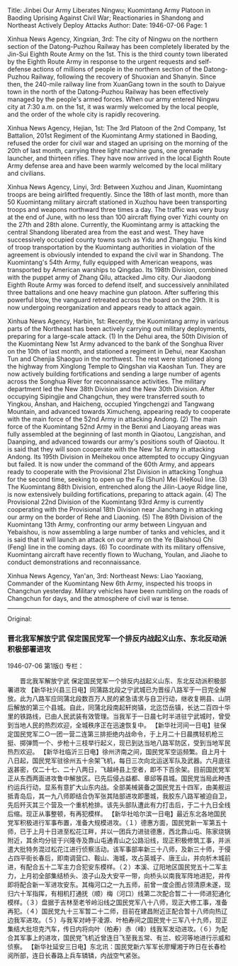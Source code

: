 Title: Jinbei Our Army Liberates Ningwu; Kuomintang Army Platoon in Baoding Uprising Against Civil War; Reactionaries in Shandong and Northeast Actively Deploy Attacks
Author:
Date: 1946-07-06
Page: 1

Xinhua News Agency, Xingxian, 3rd: The city of Ningwu on the northern section of the Datong-Puzhou Railway has been completely liberated by the Jin-Sui Eighth Route Army on the 1st. This is the third county town liberated by the Eighth Route Army in response to the urgent requests and self-defense actions of millions of people in the northern section of the Datong-Puzhou Railway, following the recovery of Shuoxian and Shanyin. Since then, the 240-mile railway line from XuanGang town in the south to Daiyue town in the north of the Datong-Puzhou Railway has been effectively managed by the people's armed forces. When our army entered Ningwu city at 7:30 a.m. on the 1st, it was warmly welcomed by the local people, and the order of the whole city is rapidly recovering.

Xinhua News Agency, Hejian, 1st: The 3rd Platoon of the 2nd Company, 1st Battalion, 201st Regiment of the Kuomintang Army stationed in Baoding, refused the order for civil war and staged an uprising on the morning of the 20th of last month, carrying three light machine guns, one grenade launcher, and thirteen rifles. They have now arrived in the local Eighth Route Army defense area and have been warmly welcomed by the local military and civilians.

Xinhua News Agency, Linyi, 3rd: Between Xuzhou and Jinan, Kuomintang troops are being airlifted frequently. Since the 18th of last month, more than 50 Kuomintang military aircraft stationed in Xuzhou have been transporting troops and weapons northward three times a day. The traffic was very busy at the end of June, with no less than 100 aircraft flying over Yizhi county on the 27th and 28th alone. Currently, the Kuomintang army is attacking the central Shandong liberated area from the east and west. They have successively occupied county towns such as Yidu and Zhangqiu. This kind of troop transportation by the Kuomintang authorities in violation of the agreement is obviously intended to expand the civil war in Shandong. The Kuomintang's 54th Army, fully equipped with American weapons, was transported by American warships to Qingdao. Its 198th Division, combined with the puppet army of Zhang Qilu, attacked Jimo city. Our Jiaodong Eighth Route Army was forced to defend itself, and successively annihilated three battalions and one heavy machine gun platoon. After suffering this powerful blow, the vanguard retreated across the board on the 29th. It is now undergoing reorganization and appears ready to attack again.

Xinhua News Agency, Harbin, 1st: Recently, the Kuomintang army in various parts of the Northeast has been actively carrying out military deployments, preparing for a large-scale attack. (1) In the Dehui area, the 50th Division of the Kuomintang New 1st Army advanced to the bank of the Songhua River on the 10th of last month, and stationed a regiment in Dehui, near Kaoshan Tun and Chenjia Shaoguo in the northwest. The rest were stationed along the highway from Xinglong Temple to Qingshan via Kaoshan Tun. They are now actively building fortifications and sending a large number of agents across the Songhua River for reconnaissance activities. The military department led the New 38th Division and the New 30th Division. After occupying Sipingjie and Changchun, they were transferred south to Yingkou, Anshan, and Haicheng, occupied Yingchengzi and Tangwang Mountain, and advanced towards Ximucheng, appearing ready to cooperate with the main force of the 52nd Army in attacking Andong. (2) The main force of the Kuomintang 52nd Army in the Benxi and Liaoyang areas was fully assembled at the beginning of last month in Qiaotou, Langzishan, and Daanping, and advanced towards our army's positions south of Qiaotou. It is said that they will soon cooperate with the New 1st Army in attacking Andong. Its 195th Division in Meihekou once attempted to occupy Qingyuan but failed. It is now under the command of the 60th Army, and appears ready to cooperate with the Provisional 21st Division in attacking Tonghua for the second time, seeking to open up the Fu (Shun) Mei (HeKou) line. (3) The Kuomintang 88th Division, entrenched along the Jilin-Laoye Ridge line, is now extensively building fortifications, preparing to attack again. (4) The Provisional 22nd Division of the Kuomintang 93rd Army is currently cooperating with the Provisional 18th Division near Jianchang in attacking our army on the border of Rehe and Liaoning. (5) The 89th Division of the Kuomintang 13th Army, confronting our army between Lingyuan and Yebaishou, is now assembling a large number of tanks and vehicles, and it is said that it will launch an attack on our army on the Ye (Baishou) Chi (Feng) line in the coming days. (6) To coordinate with its military offensive, Kuomintang aircraft have recently flown to Wuchang, Youlan, and Jiaohe to conduct demonstrations and reconnaissance.

Xinhua News Agency, Yan'an, 3rd: Northeast News: Liao Yaoxiang, Commander of the Kuomintang New 6th Army, inspected his troops in Changchun yesterday. Military vehicles have been rumbling on the roads of Changchun for days, and the atmosphere of civil war is tense.



<hr /> 

Original: 


### 晋北我军解放宁武  保定国民党军一个排反内战起义山东、东北反动派积极部署进攻

1946-07-06
第1版()
专栏：

　　晋北我军解放宁武
    保定国民党军一个排反内战起义山东、东北反动派积极部署进攻
    【新华社兴县三日电】同蒲路北段之宁武城已为晋绥八路军于一日完全解放。此为八路军应同蒲北段数百万人民的紧急请求与自卫行动，继收复朔县、山阴后解放的第三个县城。自此，同蒲北段南起轩岗镇，北迄岱岳镇，长达二百四十华里的铁路线，已由人民武装有效管理。当我军于一日晨七时半进驻宁武城时，曾受到当地人民的热烈欢迎，全城秩序正在迅速恢复中。
    【新华社河间一日电】驻保定国民党军二○一团一营二连第三排拒绝内战命令，于上月二十日晨携轻机枪三挺、掷弹筒一个、步枪十三枝举行起义，现已到达当地八路军防区，受到当地军民热烈欢迎。
    【新华社临沂三日电】徐州济南之间，国民党军空运频繁。自上月十八日起，国民党军驻徐州五十余架飞机，每日三次向北运送军队及武器。六月底往返甚密，仅二十七、二十八两日，飞越峙县上空者，即不下百余架。目前国民党军正从东西两面进攻鲁中解放区。已先后侵占益都、章邱等县城。国民党当局此种违约运兵行动，显系有意扩大山东内战。全部美械装备之国民党五十四军，由美舰运抵青岛后，其一九八师即结合伪军张其陆部进攻即墨城，我胶东八路军被迫自卫，先后歼灭其三个营及一个重机枪排。该先头部队遭此有力打击后，于二十九日全线后缩。现正从事整顿，有再犯模样。
    【新华社哈尔滨一日电】最近东北各地国民党军积极进行军事布置，准备大规模进攻。（１）德惠方面，国民党新一军第五十师，已于上月十日进至松花江畔，并以一团兵力进驻德惠，西北靠山屯、陈家烧锅附近，其余均分驻于兴隆寺及靠山屯通青山之公路沿线，现正积极修筑工事，并派遣大批特务混过松花江进行侦察活动。该军事部率新三十八师，及新三十师，于侵占四平街长春后，即南调营口、鞍山、海城，攻占英城子、唐王山，并向析木城前进，有配合五十二军主力合犯安东模样。（２）本溪、辽阳地区国民党五十二军主力，上月初全部集结桥头、浪子山及大安平一带，向桥头以南我军阵地进犯，并传即将配合新一军进攻安东。其梅河口之一九五师，前曾一度企图占领清原未遂，现归六十军指挥，有相机打通抚（顺）梅（河口）线第二次配合暂二十一师进犯通化模样。（３）盘据于吉林至老爷岭沿线之国民党军八十八师，现正大修工事，准备再犯。（４）国民党九十三军暂二十二师，目前在建昌附近正配合暂十八师向热辽边我军进攻。（５）与我军对峙于凌源、叶柏寿间之国民党十三军八十九师，现正集结大批坦克汽车，传日内将向叶（柏寿）赤（峰）线我军发动进攻。（６）为配合其军事上的进攻，国民党飞机近曾连日飞至我五常、有兰、蛟河等地进行示威和侦察。
    【新华社延安三日电】东北讯：国民党新六军军长廖耀湘于昨日在长春检阅所部，连日长春路上兵车辚辚，内战空气紧张。
